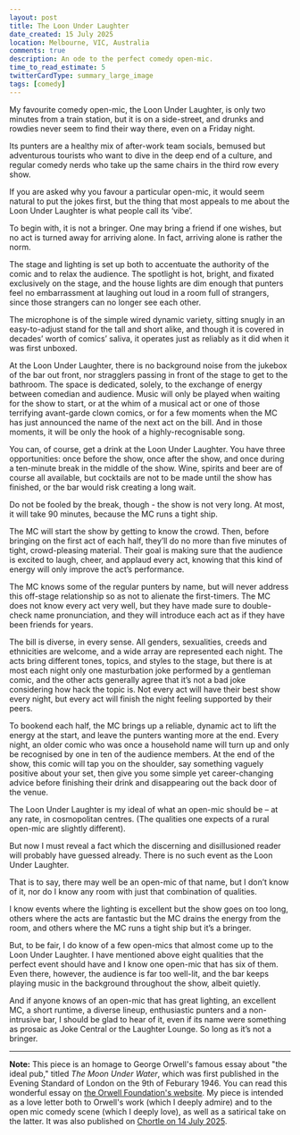 ```yaml
---
layout: post
title: The Loon Under Laughter
date_created: 15 July 2025
location: Melbourne, VIC, Australia
comments: true
description: An ode to the perfect comedy open-mic.
time_to_read_estimate: 5
twitterCardType: summary_large_image
tags: [comedy]
---
```


My favourite comedy open-mic, the Loon Under Laughter, is only two minutes from a train station, but it is on a side-street, and drunks and rowdies never seem to find their way there, even on a Friday night.

Its punters are a healthy mix of after-work team socials, bemused but adventurous tourists who want to dive in the deep end of a culture, and regular comedy nerds who take up the same chairs in the third row every show.

If you are asked why you favour a particular open-mic, it would seem natural to put the jokes first, but the thing that most appeals to me about the Loon Under Laughter is what people call its ‘vibe’.

To begin with, it is not a bringer. One may bring a friend if one wishes, but no act is turned away for arriving alone. In fact, arriving alone is rather the norm.

The stage and lighting is set up both to accentuate the authority of the comic and to relax the audience. The spotlight is hot, bright, and fixated exclusively on the stage, and the house lights are dim enough that punters feel no embarrassment at laughing out loud in a room full of strangers, since those strangers can no longer see each other.

The microphone is of the simple wired dynamic variety, sitting snugly in an easy-to-adjust stand for the tall and short alike, and though it is covered in decades’ worth of comics’ saliva, it operates just as reliably as it did when it was first unboxed.

At the Loon Under Laughter, there is no background noise from the jukebox of the bar out front, nor stragglers passing in front of the stage to get to the bathroom. The space is dedicated, solely, to the exchange of energy between comedian and audience. Music will only be played when waiting for the show to start, or at the whim of a musical act or one of those terrifying avant-garde clown comics, or for a few moments when the MC has just announced the name of the next act on the bill. And in those moments, it will be only the hook of a highly-recognisable song.

You can, of course, get a drink at the Loon Under Laughter. You have three opportunities: once before the show, once after the show, and once during a ten-minute break in the middle of the show. Wine, spirits and beer are of course all available, but cocktails are not to be made until the show has finished, or the bar would risk creating a long wait.

Do not be fooled by the break, though - the show is not very long. At most, it will take 90 minutes, because the MC runs a tight ship.

The MC will start the show by getting to know the crowd. Then, before bringing on the first act of each half, they’ll do no more than five minutes of tight, crowd-pleasing material. Their goal is making sure that the audience is excited to laugh, cheer, and applaud every act, knowing that this kind of energy will only improve the act’s performance.

The MC knows some of the regular punters by name, but will never address this off-stage relationship so as not to alienate the first-timers. The MC does not know every act very well, but they have made sure to double-check name pronunciation, and they will introduce each act as if they have been friends for years.

The bill is diverse, in every sense. All genders, sexualities, creeds and ethnicities are welcome, and a wide array are represented each night. The acts bring different tones, topics, and styles to the stage, but there is at most each night only one masturbation joke performed by a gentleman comic, and the other acts generally agree that it’s not a bad joke considering how hack the topic is. Not every act will have their best show every night, but every act will finish the night feeling supported by their peers.

To bookend each half, the MC brings up a reliable, dynamic act to lift the energy at the start, and leave the punters wanting more at the end. Every night, an older comic who was once a household name will turn up and only be recognised by one in ten of the audience members. At the end of the show, this comic will tap you on the shoulder, say something vaguely positive about your set, then give you some simple yet career-changing advice before finishing their drink and disappearing out the back door of the venue.

The Loon Under Laughter is my ideal of what an open-mic should be – at any rate, in cosmopolitan centres. (The qualities one expects of a rural open-mic are slightly different).

But now I must reveal a fact which the discerning and disillusioned reader will probably have guessed already. There is no such event as the Loon Under Laughter.

That is to say, there may well be an open-mic of that name, but I don’t know of it, nor do I know any room with just that combination of qualities.

I know events where the lighting is excellent but the show goes on too long, others where the acts are fantastic but the MC drains the energy from the room, and others where the MC runs a tight ship but it’s a bringer.

But, to be fair, I do know of a few open-mics that almost come up to the Loon Under Laughter. I have mentioned above eight qualities that the perfect event should have and I know one open-mic that has six of them. Even there, however, the audience is far too well-lit, and the bar keeps playing music in the background throughout the show, albeit quietly.

And if anyone knows of an open-mic that has great lighting, an excellent MC, a short runtime, a diverse lineup, enthusiastic punters and a non-intrusive bar, I should be glad to hear of it, even if its name were something as prosaic as Joke Central or the Laughter Lounge. So long as it’s not a bringer.

---

**Note:** This piece is an homage to George Orwell's famous essay about "the ideal pub," titled _The Moon Under Water_, which was first published in the Evening Standard of London on the 9th of Feburary 1946. You can read this wonderful essay on [the Orwell Foundation's website](https://www.orwellfoundation.com/the-orwell-foundation/orwell/essays-and-other-works/the-moon-under-water/). My piece is intended as a love letter both to Orwell's work (which I deeply admire) and to the open mic comedy scene (which I deeply love), as well as a satirical take on the latter. It was also published on [Chortle on 14 July 2025](https://www.chortle.co.uk/correspondents/2025/07/14/58472/the_loon_under_laughter).